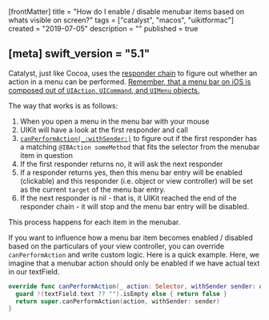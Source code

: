[frontMatter]
title = "How do I enable / disable menubar items based on whats visible on screen?"
tags = ["catalyst", "macos", "uikitformac"]
created = "2019-07-05"
description = ""
published = true

[meta]
swift_version = "5.1"
---



Catalyst, just like Cocoa, uses the [responder chain](how/responder_chain.md) to figure out whether an action in a menu can be performed. [Remember, that a menu bar on iOS is composed out of `UIAction`, `UICommand`, and `UIMenu` objects.](firststeps/modify_menubar.md)

The way that works is as follows:

1. When you open a menu in the menu bar with your mouse
2. UIKit will have a look at the first responder and call
3. [`canPerformAction(_:withSender:)`](https://developer.apple.com/documentation/uikit/uiresponder/1621105-canperformaction) to figure out if the first responder has a matching `@IBAction someMethod` that fits the selector from the menubar item in question
4. If the first responder returns no, it will ask the next responder
5. If a responder returns yes, then this menu bar entry will be enabled (clickable) and this responder (i.e. object or view controller) will be set as the current `target` of the menu bar entry.
6. If the next responder is nil - that is, it UIKit reached the end of the responder chain - it will stop and the menu bar entry will be disabled.

This process happens for each item in the menubar.

If you want to influence how a menu bar item becomes enabled / disabled based on the particulars of your view controller, you can override `canPerformAction` and write custom logic. Here is a quick example. Here, we imagine that a menubar action should only be enabled if we have actual text in our textField.

``` swift
override func canPerformAction(_ action: Selector, withSender sender: Any?) -> Bool {
  guard !(textField.text ?? "").isEmpty else { return false }
  return super.canPerformAction(action, withSender: sender)
}
```
